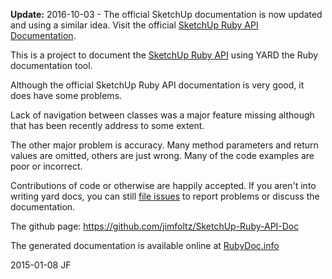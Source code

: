 **Update:** 2016-10-03 - The official SketchUp documentation is now updated and using a similar idea. Visit the official [SketchUp Ruby API Documentation](http://ruby.sketchup.com/).


This is a project to document the [SketchUp Ruby API](http://www.sketchup.com/intl/en/developer/ "SketchUp Ruby API") using YARD the Ruby documentation tool.

Although the official SketchUp Ruby API documentation is very good, it does have some problems. 

Lack of navigation between classes was a major feature missing although that has been recently address to some extent. 

The other major problem is accuracy. Many method parameters and return values are omitted, others are just wrong. Many of the code examples are poor or incorrect. 



Contributions of code or otherwise are happily accepted. If you aren't into writing yard docs, you can still [file issues](https://github.com/jimfoltz/SketchUp-Ruby-API-Doc/issues "issues") to report problems or  discuss the documentation.


The github page: https://github.com/jimfoltz/SketchUp-Ruby-API-Doc


The generated documentation is available online at [RubyDoc.info](http://rubydoc.info/github/jimfoltz/SketchUp-Ruby-API-Doc/master/frames "RubyDoc.info page") 

2015-01-08
JF
